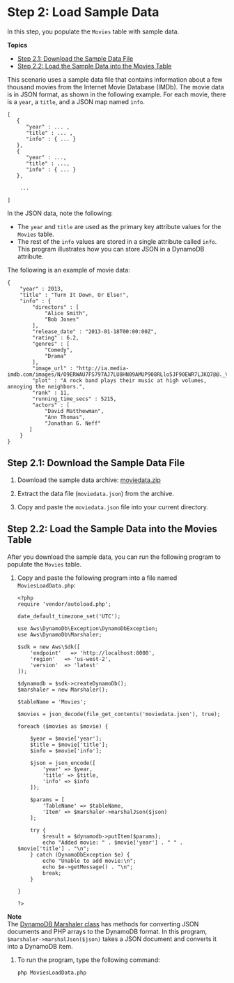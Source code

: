 # Step 2: Load Sample Data<a name="GettingStarted.PHP.02"></a>

In this step, you populate the `Movies` table with sample data\.

**Topics**
+ [Step 2\.1: Download the Sample Data File](#GettingStarted.PHP.02.01)
+ [Step 2\.2: Load the Sample Data into the Movies Table](#GettingStarted.PHP.02.02)

This scenario uses a sample data file that contains information about a few thousand movies from the Internet Movie Database \(IMDb\)\. The movie data is in JSON format, as shown in the following example\. For each movie, there is a `year`, a `title`, and a JSON map named `info`\.

```
[
   {
      "year" : ... ,
      "title" : ... ,
      "info" : { ... }
   },
   {
      "year" : ...,
      "title" : ...,
      "info" : { ... }
   },

    ...

]
```

In the JSON data, note the following:
+ The `year` and `title` are used as the primary key attribute values for the `Movies` table\.
+ The rest of the `info` values are stored in a single attribute called `info`\. This program illustrates how you can store JSON in a DynamoDB attribute\.

 The following is an example of movie data:

```
{
    "year" : 2013,
    "title" : "Turn It Down, Or Else!",
    "info" : {
        "directors" : [
            "Alice Smith",
            "Bob Jones"
        ],
        "release_date" : "2013-01-18T00:00:00Z",
        "rating" : 6.2,
        "genres" : [
            "Comedy",
            "Drama"
        ],
        "image_url" : "http://ia.media-imdb.com/images/N/O9ERWAU7FS797AJ7LU8HN09AMUP908RLlo5JF90EWR7LJKQ7@@._V1_SX400_.jpg",
        "plot" : "A rock band plays their music at high volumes, annoying the neighbors.",
        "rank" : 11,
        "running_time_secs" : 5215,
        "actors" : [
            "David Matthewman",
            "Ann Thomas",
            "Jonathan G. Neff"
       ]
    }
}
```

## Step 2\.1: Download the Sample Data File<a name="GettingStarted.PHP.02.01"></a>

1. Download the sample data archive: [moviedata\.zip](samples/moviedata.zip)

1. Extract the data file \(`moviedata.json`\) from the archive\.

1. Copy and paste the `moviedata.json` file into your current directory\.

## Step 2\.2: Load the Sample Data into the Movies Table<a name="GettingStarted.PHP.02.02"></a>

After you download the sample data, you can run the following program to populate the `Movies` table\.

1. Copy and paste the following program into a file named `MoviesLoadData.php`:

   ```
   <?php
   require 'vendor/autoload.php';
   
   date_default_timezone_set('UTC');
   
   use Aws\DynamoDb\Exception\DynamoDbException;
   use Aws\DynamoDb\Marshaler;
   
   $sdk = new Aws\Sdk([
       'endpoint'   => 'http://localhost:8000',
       'region'   => 'us-west-2',
       'version'  => 'latest'
   ]);
   
   $dynamodb = $sdk->createDynamoDb();
   $marshaler = new Marshaler();
   
   $tableName = 'Movies';
   
   $movies = json_decode(file_get_contents('moviedata.json'), true);
   
   foreach ($movies as $movie) {
   
       $year = $movie['year']; 
       $title = $movie['title'];
       $info = $movie['info'];
   
       $json = json_encode([
           'year' => $year,
           'title' => $title,
           'info' => $info
       ]);
   
       $params = [
           'TableName' => $tableName,
           'Item' => $marshaler->marshalJson($json)
       ];
   
       try {
           $result = $dynamodb->putItem($params);
           echo "Added movie: " . $movie['year'] . " " . $movie['title'] . "\n";
       } catch (DynamoDbException $e) {
           echo "Unable to add movie:\n";
           echo $e->getMessage() . "\n";
           break;
       }
   
   }
   
   ?>
   ```
**Note**  
The [DynamoDB Marshaler class](http://docs.aws.amazon.com/aws-sdk-php/v3/api/class-Aws.DynamoDb.Marshaler.html) has methods for converting JSON documents and PHP arrays to the DynamoDB format\. In this program, `$marshaler->marshalJson($json)` takes a JSON document and converts it into a DynamoDB item\.

1. To run the program, type the following command:

   `php MoviesLoadData.php`